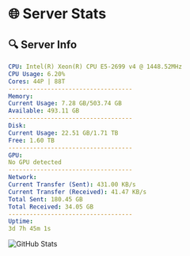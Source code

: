 # 🌐 Server Stats
## 🔍 Server Info
```yaml
CPU: Intel(R) Xeon(R) CPU E5-2699 v4 @ 1448.52MHz
CPU Usage: 6.20%
Cores: 44P | 88T
-----------------------------------
Memory:
Current Usage: 7.28 GB/503.74 GB
Available: 493.11 GB
-----------------------------------
Disk:
Current Usage: 22.51 GB/1.71 TB
Free: 1.60 TB
-----------------------------------
GPU:
No GPU detected
-----------------------------------
Network:
Current Transfer (Sent): 431.00 KB/s
Current Transfer (Received): 41.47 KB/s
Total Sent: 180.45 GB
Total Received: 34.05 GB
-----------------------------------
Uptime:
3d 7h 45m 1s
```
![GitHub Stats](https://img.shields.io/badge/Updated-2025-04-23_00:53:49-blue)